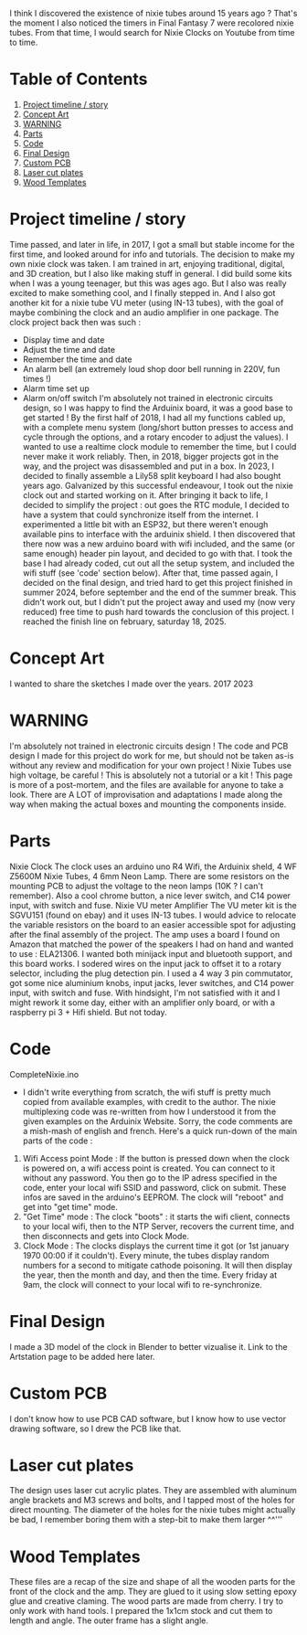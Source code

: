I think I discovered the existence of nixie tubes around 15 years ago ? That's the moment I also noticed the timers in Final Fantasy 7 were recolored nixie tubes. From that time, I would search for Nixie Clocks on Youtube from time to time.

# Table of Contents

1. [Project timeline / story](#timeline)
2. [Concept Art](#concept)
3. [WARNING](#warning)
4. [Parts](#parts)
5. [Code](#code)
6. [Final Design](#design)
7. [Custom PCB](#pcb)
8. [Laser cut plates](#plates)
9. [Wood Templates](#wood)

# Project timeline / story <a name="timeline"></a>

Time passed, and later in life, in 2017, I got a small but stable income for the first time, and looked around for info and tutorials.
The decision to make my own nixie clock was taken. I am trained in art, enjoying traditional, digital, and 3D creation, but I also like making stuff in general. I did build some kits when I was a young teenager, but this was ages ago. But I also was really excited to make something cool, and I finally stepped in.
And I also got another kit for a nixie tube VU meter (using IN-13 tubes), with the goal of maybe combining the clock and an audio amplifier in one package.
The clock project back then was such :
- Display time and date
- Adjust the time and date
- Remember the time and date
- An alarm bell (an extremely loud shop door bell running in 220V, fun times !)
- Alarm time set up
- Alarm on/off switch
I'm absolutely not trained in electronic circuits design, so I was happy to find the Arduinix board, it was a good base to get started !
By the first half of 2018, I had all my functions cabled up, with a complete menu system (long/short button presses to access and cycle through the options, and a rotary encoder to adjust the values). I wanted to use a realtime clock module to remember the time, but I could never make it work reliably.
Then, in 2018, bigger projects got in the way, and the project was disassembled and put in a box.
In 2023, I decided to finally assemble a Lily58 split keyboard I had also bought years ago. Galvanized by this successful endeavour, I took out the nixie clock out and started working on it.
After bringing it back to life, I decided to simplify the project : out goes the RTC module, I decided to have a system that could synchronize itself from the internet.
I experimented a little bit with an ESP32, but there weren't enough available pins to interface with the arduinix shield. I then discovered that there now was a new arduino board with wifi included, and the same (or same enough) header pin layout, and decided to go with that.
I took the base I had already coded, cut out all the setup system, and included the wifi stuff (see 'code' section below).
After that, time passed again, I decided on the final design, and tried hard to get this project finished in summer 2024, before september and the end of the summer break. This didn't work out, but I didn't put the project away and used my (now very reduced) free time to push hard towards the conclusion of this project.
I reached the finish line on february, saturday 18, 2025.

# Concept Art <a name="concept"></a>

I wanted to share the sketches I made over the years.
2017
2023

 
# WARNING <a name="warning"></a>

I'm absolutely not trained in electronic circuits design !
The code and PCB design I made for this project do work for me, but should not be taken as-is without any review and modification for your own project !
Nixie Tubes use high voltage, be careful !
This is absolutely not a tutorial or a kit ! This page is more of a post-mortem, and the files are available for anyone to take a look. There are A LOT of improvisation and adaptations I made along the way when making the actual boxes and mounting the components inside.

# Parts <a name="parts"></a>

Nixie Clock
The clock uses an arduino uno R4 Wifi, the Arduinix sheld, 4 WF Z5600M Nixie Tubes, 4 6mm Neon Lamp. There are some resistors on the mounting PCB to adjust the voltage to the neon lamps (10K ? I can't remember). Also a cool chrome button, a nice lever switch, and C14 power input, with switch and fuse.
Nixie VU meter Amplifier
The VU meter kit is the SGVU151 (found on ebay) and it uses IN-13 tubes. I would advice to relocate the variable resistors on the board to an easier accessible spot for adjusting after the final assembly of the project.
The amp uses a board I found on Amazon that matched the power of the speakers I had on hand and wanted to use : ELA21306. I wanted both minijack input and bluetooth support, and this board works. I sodered wires on the input jack to offset it to a rotary selector, including the plug detection pin. I used a 4 way 3 pin commutator, got some nice aluminium knobs, input jacks, lever switches, and C14 power input, with switch and fuse.
With hindsight, I'm not satisfied with it and I might rework it some day, either with an amplifier only board, or with a raspberry pi 3 + Hifi shield. But not today.

# Code <a name="code"></a>

CompleteNixie.ino
- I didn't write everything from scratch, the wifi stuff is pretty much copied from available examples, with credit to the author. The nixie multiplexing code was re-written from how I understood it from the given examples on the Arduinix Website.
Sorry, the code comments are a mish-mash of english and french.
Here's a quick run-down of the main parts of the code :
1. Wifi Access point Mode :
If the button is pressed down when the clock is powered on, a wifi access point is created. You can connect to it without any password. You then go to the IP adress specified in the code, enter your local wifi SSID and password, click on submit. These infos are saved in the arduino's EEPROM. The clock will "reboot" and get into "get time" mode.
2. "Get Time" mode :
The clock "boots" : it starts the wifi client, connects to your local wifi, then to the NTP Server, recovers the current time, and then disconnects and gets into Clock Mode.
3. Clock Mode :
The clocks displays the current time it got (or 1st january 1970 00:00 if it couldn't).
Every minute, the tubes display random numbers for a second to mitigate cathode poisoning. It will then display the year, then the month and day, and then the time.
Every friday at 9am, the clock will connect to your local wifi to re-synchronize.

# Final Design <a name="design"></a>

I made a 3D model of the clock in Blender to better vizualise it.
Link to the Artstation page to be added here later.

# Custom PCB <a name="pcb"></a>

I don't know how to use PCB CAD software, but I know how to use vector drawing software, so I drew the PCB like that.

# Laser cut plates <a name="plates"></a>

The design uses laser cut acrylic plates. They are assembled with aluminum angle brackets and M3 screws and bolts, and I tapped most of the holes for direct mounting.
The diameter of the holes for the nixie tubes might actually be bad, I remember boring them with a step-bit to make them larger ^^'''

# Wood Templates <a name="wood"></a>

These files are a recap of the size and shape of all the wooden parts for the front of the clock and the amp. They are glued to it using slow setting epoxy glue and creative claming.
The wood parts are made from cherry. I try to only work with hand tools. I prepared the 1x1cm stock and cut them to length and angle. The outer frame has a slight angle.

